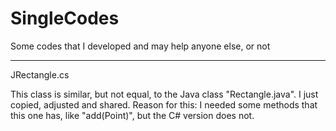 # SingleCodes
Some codes that I developed and may help anyone else, or not

---------------------------------------------------------------------------------------------------

JRectangle.cs

This class is similar, but not equal, to the Java class "Rectangle.java". I just copied, adjusted and shared.
Reason for this: I needed some methods that this one has, like "add(Point)", but the C# version does not.
